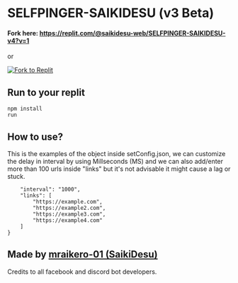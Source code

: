 # SELFPINGER-SAIKIDESU (v3 Beta)


<h4>Fork here: <a href="https://replit.com/@saikidesu-web/SELFPINGER-SAIKIDESU-v4?v=1"> https://replit.com/@saikidesu-web/SELFPINGER-SAIKIDESU-v4?v=1</a></h4>

or

[![Fork to Replit](https://binbashbanana.github.io/deploy-buttons/buttons/remade/replit.svg)](https://replit.com/github/mraikero-01/SELFPINGER-SAIKIDESU-BETA)

<h2>Run to your replit</h2>

```
npm install
run
```

<h2>How to use?</h2>
This is the examples of the object inside setConfig.json, we can customize the delay in interval by using Millseconds (MS) and we can also add/enter more than 100 urls inside "links" but it's not advisable it might cause a lag or stuck.

```{
    "interval": "1000", 
    "links": [
        "https://example.com",
        "https://example2.com",
        "https://example3.com",
        "https://example4.com"
    ]
}
```
<h2>Made by  <a href='https://github.com/mraikero-01'>mraikero-01 (SaikiDesu)</a></h2>

Credits to all facebook and discord bot developers.